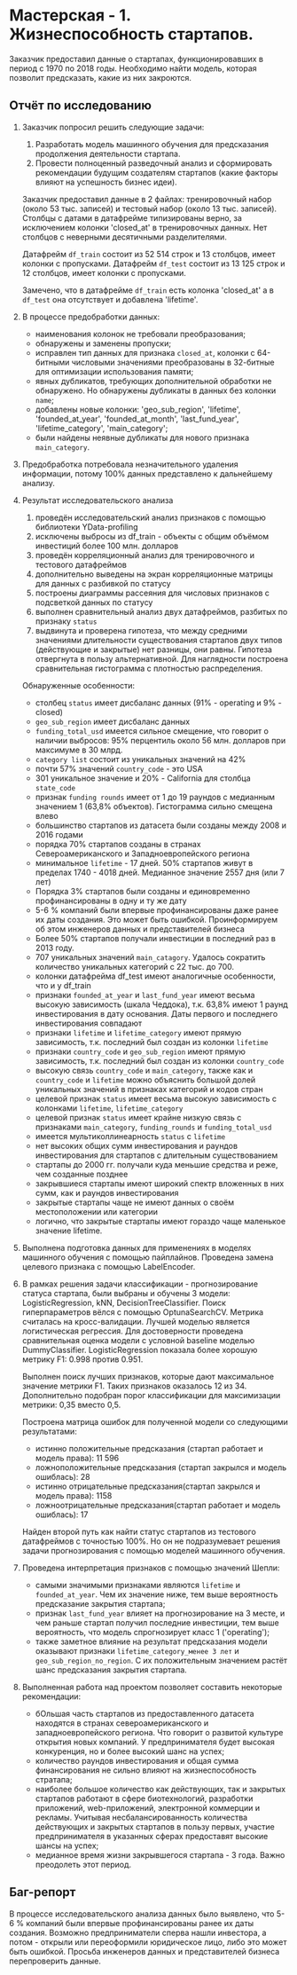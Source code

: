 # Мастерская - 1. Жизнеспособность стартапов.

Заказчик предоставил данные о стартапах, функционировавших в период с 1970 по 2018 годы.
Необходимо найти модель, которая позволит предсказать, какие из них закроются.


## Отчёт по исследованию

1. Заказчик попросил решить следующие задачи:

	1. Разработать модель машинного обучения для предсказания продолжения деятельности стартапа.
	2. Провести полноценный разведочный анализ и сформировать рекомендации будущим создателям стартапов (какие факторы влияют на успешность бизнес идеи).

    Заказчик предоставил данные в 2 файлах: тренировочный набор (около 53 тыс. записей) и тестовый набор (около 13 тыс. записей). Cтолбцы с датами в датафрейме типизированы верно, за исключением колонки 'closed_at' в тренировочных данных. Нет столбцов с неверными десятичными разделителями.
    
    Датафрейм `df_train` состоит из 52 514 строк и 13 столбцов, имеет колонки с пропусками.
    Датафрейм `df_test` состоит из 13 125  строк и 12 столбцов, имеет колонки с пропусками.
    
    Замечено, что в датафрейме `df_train` есть колонка 'closed_at' а в `df_test` она отсутствует и добавлена 'lifetime'.

2. В процессе предобработки данных:
    - наименования колонок не требовали преобразования;
    - обнаружены и заменены пропуски;
    - исправлен тип данных для признака `closed_at`, колонки с 64-битными числовыми значениями преобразованы в 32-битные для оптимизации использования памяти;
    - явных дубликатов, требующих дополнительной обработки не обнаружено. Но обнаружены дубликаты в данных без колонки `name`;
    - добавлены новые колонки: 'geo_sub_region', 'lifetime', 'founded_at_year', 'founded_at_month', 'last_fund_year', 'lifetime_category', 'main_category';
    - были найдены неявные дубликаты для нового признака `main_category`.

3. Предобработка потребовала незначительного удаления информации, потому 100% данных представлено к дальнейшему анализу.

4. Результат исследовательского анализа

    1. проведён исследовательский анализ признаков с помощью библиотеки YData-profiling
    2. исключены выбросы из df_train - объекты с общим объёмом инвестиций более 100 млн. долларов
    3. проведён корреляционный анализ для тренировочного и тестового датафреймов
    4. дополнительно выведены на экран корреляционные матрицы для данных с разбивкой по статусу
    5. построены диаграммы рассеяния для числовых признаков с подсветкой данных по статусу
    6. выполнен сравнительный анализ двух датафреймов, разбитых по признаку `status`
    7. выдвинута и проверена гипотеза, что между средними значениями длительности существования стартапов двух типов (действующие и закрытые) нет разницы, они равны. Гипотеза отвергнута в пользу альтернативной. Для наглядности построена сравнительная гистограмма с плотностью распределения.

    Обнаруженные особенности:
    - столбец `status` имеет дисбаланс данных (91% - operating и 9% - closed)
    - `geo_sub_region` имеет дисбаланс данных
    - `funding_total_usd` имеется сильное смещение, что говорит о наличии выбросов: 95% перцентиль около 56 млн. долларов при максимуме в 30 млрд.
    - `category list` состоит из уникальных значений на 42%
    - почти 57% значений `country_code` - это USA
    - 301 уникальное значение и 20% - California для столбца `state_code`
    - признак `funding rounds` имеет от 1 до 19 раундов с медианным значением 1 (63,8% объектов). Гистограмма сильно смещена влево
    - большинство стартапов из датасета были созданы между 2008 и 2016 годами
    - порядка 70% стартапов созданы в странах Североамериканского и Западноевропейского региона
    - минимальное `lifetime` - 17 дней. 50% стартапов живут в пределах 1740 - 4018 дней. Медианное значение 2557 дня (или 7 лет)
    - Порядка 3% стартапов были созданы и единовременно профинансированы в одну и ту же дату
    - 5-6 % компаний были впервые профинансированы даже ранее их даты создания. Это может быть ошибкой. Проинформируем об этом инженеров данных и представителей бизнеса
    - Более 50% стартапов получали инвестиции в последний раз в 2013 году.
    - 707 уникальных значений `main_catagory`. Удалось сократить количество уникальных категорий с 22 тыс. до 700.
    - колонки датафрейма df_test имеют аналогичные особенности, что и у df_train
    - признаки `founded_at_year` и `last_fund_year` имеют весьма высокую зависимость (шкала Чеддока), т.к. 63,8% имеют 1 раунд инвестирования в дату основания. Даты первого и последнего инвестирования совпадают
    - признаки `lifetime` и `lifetime_category` имеют прямую зависимость, т.к. последний был создан из колонки `lifetime`
    - признаки `country_code` и `geo_sub_region` имеют прямую зависимость, т.к. последний был создан из колонки `country_code`
    - высокую связь `country_code` и `main_category`, также как и `country_code` и `lifetime` можно объяснить большой долей уникальных значений в признаках категорий и кодов стран
    - целевой признак `status` имеет весьма высокую зависимость с колонками `lifetime`, `lifetime_category`
    - целевой признак `status` имеет крайне низкую связь с признаками `main_category`, `funding_rounds` и `funding_total_usd`
    - имеется мультиколлинеарность `status` с `lifetime`
    - нет высоких общих сумм инвестирования и раундов инвестирования для стартапов с длительным существованием
    - стартапы до 2000 гг. получали куда меньшие средства и реже, чем созданные позднее
    - закрывшиеся стартапы имеют широкий спектр вложенных в них сумм, как и раундов инвестирования
    - закрытые стартапы чаще не имеют данных о своём местоположении или категории
    - логично, что закрытые стартапы имеют гораздо чаще маленькое значение lifetime.

5. Выполнена подготовка данных для применениях в моделях машинного обучения с помощью пайплайнов. Проведена замена целевого признака с помощью LabelEncoder.

6. В рамках решения задачи классификации - прогнозирование статуса стартапа, были выбраны и обучены 3 модели:  LogisticRegression, kNN, DecisionTreeClassifier. Поиск гиперпараметров вёлся с помощью OptunaSearchCV. Метрика считалась на кросс-валидации. Лучшей моделью является логистическая регрессия. Для достоверности проведена сравнительная оценка модели с условной baseline моделью DummyClassifier. LogisticRegression показала более хорошую метрику F1: 0.998 против 0.951.
    
    Выполнен поиск лучших признаков, которые дают максимальное значение метрики F1. Таких признаков оказалось 12 из 34. Дополнительно подобран порог классификации для максимизации метрики: 0,35 вместо 0,5.
    
    Построена матрица ошибок для полученной модели со следующими результатами:
    - истинно положительные предсказания (стартап работает и модель права): 11 596
    - ложноположительные предсказания (стартап закрылся и модель ошиблась): 28
    - истинно отрицательные предсказания(стартап закрылся и модель права): 1158
    - ложноотрицательные предсказания(стартап работает и модель ошиблась): 17
    
    Найден второй путь как найти статус стартапов из тестового датафреймов с точностью 100%. Но он не подразумевает решения задачи прогнозирования с помощью моделей машинного обучения.

7. Проведена интерпретация признаков с помощью значений Шепли:
    - самыми значимыми признаками являются `lifetime` и `founded_at_year`. Чем их значение ниже, тем выше вероятность предсказание закрытия стартапа;
    - признак `last_fund_year` влияет на прогнозирование на 3 месте, и чем раньше стартап получил последние инвестиции, тем выше вероятность, что модель спрогнозирует класс 1 ('operating');
    - также заметное влияние на результат предсказания модели оказывают признаки `lifetime_category_менее 3 лет` и `geo_sub_region_no_region`. С их положительным значением растёт шанс предсказания закрытия стартапа.

8. Выполненная работа над проектом позволяет составить некоторые рекомендации:
    - бОльшая часть стартапов из предоставленного датасета находятся в странах североамериканского и западноевропейского региона. Что говорит о развитой культуре открытия новых компаний. У предпринимателя будет высокая конкуренция, но и более высокий шанс на успех;
    - количество раундов инвестирования и общая сумма финансирования не сильно влияют на жизнеспособность стратапа;
    - наиболее большое количество как действующих, так и закрытых стартапов работают в сфере биотехнологий, разработки приложений, web-приложений, электронной коммерции и рекламы. Учитывая несбалансированность количества действующих и закрытых стартапов в пользу первых, участие предпринимателя в указанных сферах предоставят высокие шансы на успех;
    - медианное время жизни закрывшегося стартапа - 3 года. Важно преодолеть этот период.


## Баг-репорт

В процессе исследовательского анализа данных было выявлено, что 5-6 % компаний были впервые профинансированы ранее их даты создания. Возможно предприниматели сперва нашли инвестора, а потом - открыли или переоформили юридическое лицо, либо это может быть ошибкой. Просьба инженеров данных и представителей бизнеса перепроверить данные.
